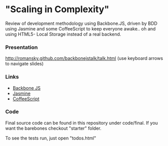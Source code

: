 "Scaling in Complexity"
===

Review of development methodology using Backbone.JS, driven by BDD using Jasmine and some CoffeeScript to keep everyone awake.. oh and using HTML5- Local Storage instead of a real backend.

### Presentation

http://romansky.github.com/backbonejstalk/talk.html
(use keyboard arrows to navigate slides)

### Links

* [Backbone JS](http://documentcloud.github.com/backbone/)
* [Jasmine](https://jasmine.github.io/)
* [CoffeeScript](http://coffeescript.org/)

### Code

Final source code can be found in this repository under code/final.
If you want the barebones checkout "starter" folder.

To see the tests run, just open "todos.html"
